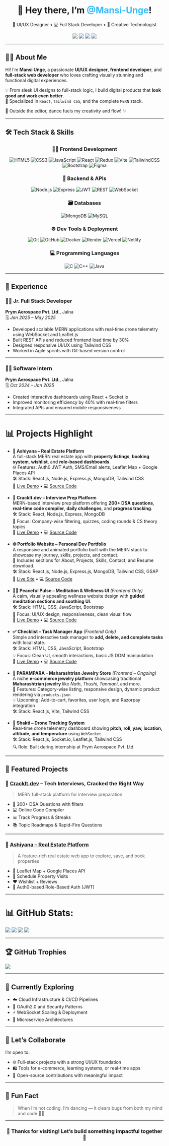 <h1 align="center">👋 Hey there, I’m <span style="color:#38bdf8;">@Mansi-Unge</span>!</h1>

<p align="center">
🎨 UI/UX Designer • 💻 Full Stack Developer • 🧠 Creative Technologist  
</p>

<p align="center">
<a href="mailto:mansiunge@gmail.com"><img src="https://img.shields.io/badge/Gmail-D14836?style=flat&logo=gmail&logoColor=white"></a>
<a href="https://www.linkedin.com/in/mansi-unge-8825ba312"><img src="https://img.shields.io/badge/LinkedIn-0077B5?style=flat&logo=linkedin&logoColor=white"></a>
<a href="https://twitter.com/@MansiUnge60256"><img src="https://img.shields.io/badge/Twitter-1DA1F2?style=flat&logo=twitter&logoColor=white"></a>
<a href="https://hashnode.com/@MansiUnge"><img src="https://img.shields.io/badge/Hashnode-2962FF?style=flat&logo=hashnode&logoColor=white"></a>
</p>

---

## 👩‍💻 About Me

Hi! I’m **Mansi Unge**, a passionate **UI/UX designer**, **frontend developer**, and **full-stack web developer** who loves crafting visually stunning and functional digital experiences.

💡 From sleek UI designs to full-stack logic, I build digital products that **look good and work even better**.  
🎯 Specialized in `React`, `Tailwind CSS`, and the complete `MERN` stack.

💃 Outside the editor, dance fuels my creativity and flow! ✨

---

## 🛠 Tech Stack & Skills

<div align="center">

### 👩‍💻 Frontend Development  
![HTML5](https://img.shields.io/badge/HTML5-E34F26?style=flat&logo=html5&logoColor=white)
![CSS3](https://img.shields.io/badge/CSS3-1572B6?style=flat&logo=css3&logoColor=white)
![JavaScript](https://img.shields.io/badge/JavaScript-F7DF1E?style=flat&logo=javascript&logoColor=black)
![React](https://img.shields.io/badge/React-20232A?style=flat&logo=react&logoColor=61DAFB)
![Redux](https://img.shields.io/badge/Redux-593D88?style=flat&logo=redux&logoColor=white)
![Vite](https://img.shields.io/badge/Vite-646CFF?style=flat&logo=vite&logoColor=white)
![TailwindCSS](https://img.shields.io/badge/TailwindCSS-38BDF8?style=flat&logo=tailwind-css&logoColor=white)
![Bootstrap](https://img.shields.io/badge/Bootstrap-7952B3?style=flat&logo=bootstrap&logoColor=white)
![Figma](https://img.shields.io/badge/Figma-F24E1E?style=flat&logo=figma&logoColor=white)

### 🧩 Backend & APIs  
![Node.js](https://img.shields.io/badge/Node.js-339933?style=flat&logo=node.js&logoColor=white)
![Express](https://img.shields.io/badge/Express.js-000000?style=flat&logo=express&logoColor=white)
![JWT](https://img.shields.io/badge/JWT-000000?style=flat&logo=jsonwebtokens&logoColor=white)
![REST](https://img.shields.io/badge/REST%20API-005571?style=flat&logo=api&logoColor=white)
![WebSocket](https://img.shields.io/badge/WebSocket-010101?style=flat&logo=socketdotio&logoColor=white)

### 🗃️ Databases  
![MongoDB](https://img.shields.io/badge/MongoDB-4EA94B?style=flat&logo=mongodb&logoColor=white)
![MySQL](https://img.shields.io/badge/MySQL-00758F?style=flat&logo=mysql&logoColor=white)

### ⚙️ Dev Tools & Deployment  
![Git](https://img.shields.io/badge/Git-F05032?style=flat&logo=git&logoColor=white)
![GitHub](https://img.shields.io/badge/GitHub-181717?style=flat&logo=github&logoColor=white)
![Docker](https://img.shields.io/badge/Docker-2496ED?style=flat&logo=docker&logoColor=white)
![Render](https://img.shields.io/badge/Render-46E3B7?style=flat&logo=render&logoColor=white)
![Vercel](https://img.shields.io/badge/Vercel-000000?style=flat&logo=vercel&logoColor=white)
![Netlify](https://img.shields.io/badge/Netlify-00C7B7?style=flat&logo=netlify&logoColor=white)

### 💻 Programming Languages  
![C](https://img.shields.io/badge/C-00599C?style=flat&logo=c&logoColor=white)
![C++](https://img.shields.io/badge/C++-00599C?style=flat&logo=cplusplus&logoColor=white)
![Java](https://img.shields.io/badge/Java-007396?style=flat&logo=java&logoColor=white)

</div>

---

## 💼 Experience

### 👩‍💻 Jr. Full Stack Developer  
**Prym Aerospace Pvt. Ltd.**, Jalna  
🗓️ *Jan 2025 – May 2025*

- Developed scalable MERN applications with real-time drone telemetry using WebSocket and Leaflet.js  
- Built REST APIs and reduced frontend load time by 30%  
- Designed responsive UI/UX using Tailwind CSS  
- Worked in Agile sprints with Git-based version control

---

### 👩‍💻 Software Intern  
**Prym Aerospace Pvt. Ltd.**, Jalna  
🗓️ *Oct 2024 – Jan 2025*

- Created interactive dashboards using React + Socket.io  
- Improved monitoring efficiency by 40% with real-time filters  
- Integrated APIs and ensured mobile responsiveness

---

# 📊 Projects Highlight

- **🏡 Ashiyana – Real Estate Platform**  
  A full-stack MERN real estate app with **property listings**, **booking system**, **wishlist**, and **role-based dashboards**.  
  🌐 Features: Auth0 JWT Auth, SMS/Email alerts, Leaflet Map + Google Places API  
  🛠️ Stack: React.js, Node.js, Express.js, MongoDB, Tailwind CSS  
  🔗 [Live Demo](https://ashiyana.netlify.app/) • 💻 [Source Code](https://github.com/Mansi-unge/Ashiyana)

- **🧠 CrackIt.dev – Interview Prep Platform**  
  MERN-based interview prep platform offering **200+ DSA questions**, **real-time code compiler**, **daily challenges**, and **progress tracking**.  
  🛠️ Stack: React, Node.js, Express, MongoDB  
  🌟 Focus: Company-wise filtering, quizzes, coding rounds & CS theory topics  
  🔗 [Live Demo](https://crack-it-dev.vercel.app/) • 💻 [Source Code](https://github.com/Mansi-unge/CrackItDev)

- **🌐 Portfolio Website – Personal Dev Portfolio**  
  A responsive and animated portfolio built with the MERN stack to showcase my journey, skills, projects, and contact.  
  🎨 Includes sections for About, Projects, Skills, Contact, and Resume download.  
  🛠️ Stack: React.js, Node.js, Express.js, MongoDB, Tailwind CSS, GSAP  
  🔗 [Live Site](https://mansiunge.vercel.app/) • 💻 [Source Code](https://github.com/Mansi-unge/Portfolio.git)

- **🧘‍♀️ Peaceful Pulse – Meditation & Wellness UI** *(Frontend Only)*  
  A calm, visually appealing wellness website design with **guided meditation sections and soothing UI**.  
  🛠️ Stack: HTML, CSS, JavaScript, Bootstrap  
  🎯 Focus: UI/UX design, responsiveness, clean visual flow  
  🔗 [Live Demo](https://github.com/Mansi-unge/Peaceful-pulse.git) • 💻 [Source Code](https://mansi-unge.github.io/Peaceful-pulse/)

- **✅ Checklist – Task Manager App** *(Frontend Only)*  
  Simple and interactive task manager to **add, delete, and complete tasks** with local state.  
  🛠️ Stack: HTML, CSS, JavaScript, Bootstrap  
  💡 Focus: Clean UI, smooth interactions, basic JS DOM manipulation  
  🔗 [Live Demo](https://mansi-unge.github.io/checkllist/) • 💻 [Source Code](https://github.com/Mansi-unge/checkllist)

- **👑 PARAMPARA – Maharashtrian Jewelry Store** *(Frontend – Ongoing)*  
  A niche **e-commerce jewelry platform** showcasing traditional **Maharashtrian jewelry** like *Nath*, *Thushi*, *Tanmani*, and more.  
  🎯 Features: Category-wise listing, responsive design, dynamic product rendering via `products.json`  
  💡 Upcoming: Add-to-cart, favorites, user login, and Razorpay integration  
  🛠️ Stack: React.js, Vite, Tailwind CSS
  
- **🚁 Shakti – Drone Tracking System**  
  Real-time drone telemetry dashboard showing **pitch, roll, yaw, location, altitude, and temperature** using `WebSocket`.  
  🛠️ Stack: React.js, Socket.io, Leaflet.js, Tailwind CSS  
  🔍 Role: Built during internship at Prym Aerospace Pvt. Ltd.
  
---

## 🌟 Featured Projects

### 🧠 [CrackIt.dev](https://github.com/yourusername/crackit.dev) – Tech Interviews, Cracked the Right Way  
> MERN full-stack platform for interview preparation  
- 🧩 200+ DSA Questions with filters  
- 💻 Online Code Compiler  
- 📊 Track Progress & Streaks  
- 📚 Topic Roadmaps & Rapid-Fire Questions  

---

### 🏡 [Ashiyana – Real Estate Platform](https://github.com/Mansi-unge/Ashiyana)

> A feature-rich real estate web app to explore, save, and book properties

- 📍 Leaflet Map + Google Places API  
- 📅 Schedule Property Visits  
- ❤️ Wishlist + Reviews  
- 🔐 Auth0-based Role-Based Auth (JWT)

---

# 📊 GitHub Stats:
![](https://github-readme-stats.vercel.app/api?username=Mansi-unge&theme=default&hide_border=false&include_all_commits=false&count_private=false)
![](https://nirzak-streak-stats.vercel.app/?user=Mansi-unge&theme=default&hide_border=false)
![](https://github-contributor-stats.vercel.app/api?username=Mansi-unge&limit=5&theme=dark&combine_all_yearly_contributions=true)
![](https://github-readme-stats.vercel.app/api/top-langs/?username=Mansi-unge&theme=default&hide_border=false&include_all_commits=false&count_private=false&layout=compact)

---

## 🏆 GitHub Trophies
![](https://github-profile-trophy.vercel.app/?username=Mansi-unge&theme=default&no-frame=false&no-bg=true&margin-w=4)  

---
## 🌱 Currently Exploring

- ☁️ Cloud Infrastructure & CI/CD Pipelines  
- 🔐 OAuth2.0 and Security Patterns  
- ⚡ WebSocket Scaling & Deployment  
- 🧩 Microservice Architectures

---

## 🤝 Let’s Collaborate

I’m open to:
- 🌐 Full-stack projects with a strong UI/UX foundation  
- 🛍️ Tools for e-commerce, learning systems, or real-time apps  
- 🌱 Open-source contributions with meaningful impact

---

## 💃 Fun Fact

> When I’m not coding, I’m dancing — it clears bugs from both my mind and code 💃✨

---

<h3 align="center">🌈 Thanks for visiting! Let’s build something impactful together 🌈</h3>


